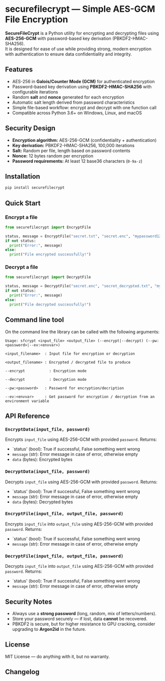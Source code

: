 # securefilecrypt — Simple AES-GCM File Encryption
**SecureFileCrypt** is a Python utility for encrypting and decrypting files using **AES-256-GCM** with password-based key derivation (PBKDF2-HMAC-SHA256).  
It is designed for ease of use while providing strong, modern encryption with authentication to ensure data confidentiality and integrity.

## Features

- AES-256 in **Galois/Counter Mode (GCM)** for authenticated encryption
- Password-based key derivation using **PBKDF2-HMAC-SHA256** with configurable iterations
- Random **salt** and **nonce** generated for each encryption
- Automatic salt length derived from password characteristics
- Simple file-based workflow: encrypt and decrypt with one function call
- Compatible across Python 3.6+ on Windows, Linux, and macOS

## Security Design

- **Encryption algorithm:** AES-256-GCM (confidentiality + authentication)
- **Key derivation:** PBKDF2-HMAC-SHA256, 100,000 iterations
- **Salt:** Random per file, length based on password contents
- **Nonce:** 12 bytes random per encryption
- **Password requirements:** At least 12 base36 characters (`0-9a-z`)

## Installation

```bash
pip install securefilecrypt
````

## Quick Start

### Encrypt a file

```python
from securefilecrypt import EncryptFile

status, message = EncryptFile("secret.txt", "secret.enc", "mypassword123abc")
if not status:
  print("Error:", message)
else:
  print("File encrypted successfully!")
```

### Decrypt a file

```python
from securefilecrypt import DecryptFile

status, message = DecryptFile("secret.enc", "secret_decrypted.txt", "mypassword123abc")
if not status:
  print("Error:", message)
else:
  print("File decrypted successfully!")
```

## Command line tool

On the command line the library can be called with the following arguments:

```
Usage: sfcrypt <input_file> <output_file> (--encrypt|--decrypt) (--pw:<password>|--ev:<envvar>)

<input_filename>  : Input file for encryption or decryption

<output_filename> : Encrypted / decrypted file to produce

--encrypt           : Encryption mode

--decrypt           : Decryption mode

--pw:<password>   : Password for encryption/decription

--ev:<envvar>     : Get password for encryption / decryption from an environment variable
```

## API Reference

### `EncryptData(input_file, password)`

Encrypts `input_file` using AES-256-GCM with provided `password`.
Returns: 
- `status' (bool): True if successful, False something went wrong
- `message` (str): Error message in case of error, otherwise empty
- `data` (bytes): Encrypted bytes

### `DecryptData(input_file, password)`

Decrypts `input_file` using AES-256-GCM with provided `password`.
Returns: 
- `status' (bool): True if successful, False something went wrong
- `message` (str): Error message in case of error, otherwise empty
- `data` (bytes): Decrypted bytes

### `EncryptFile(input_file, output_file, password)`

Encrypts `input_file` into `output_file` using AES-256-GCM with provided `password`.
Returns: 
- `status' (bool): True if successful, False something went wrong
- `message` (str): Error message in case of error, otherwise empty

### `DecryptFile(input_file, output_file, password)`

Decrypts `input_file` into `output_file` using AES-256-GCM with provided `password`.
Returns: 
- `status' (bool): True if successful, False something went wrong
- `message` (str): Error message in case of error, otherwise empty

## Security Notes

* Always use a **strong password** (long, random, mix of letters/numbers).
* Store your password securely — if lost, data **cannot** be recovered.
* PBKDF2 is secure, but for higher resistance to GPU cracking, consider upgrading to **Argon2id** in the future.

## License

MIT License — do anything with it, but no warranty.

## Changelog

```{include} CHANGELOG.md